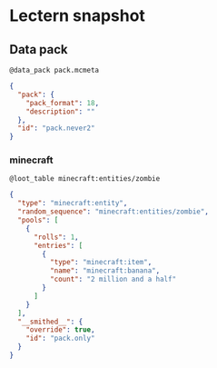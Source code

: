 # Lectern snapshot

## Data pack

`@data_pack pack.mcmeta`

```json
{
  "pack": {
    "pack_format": 18,
    "description": ""
  },
  "id": "pack.never2"
}
```

### minecraft

`@loot_table minecraft:entities/zombie`

```json
{
  "type": "minecraft:entity",
  "random_sequence": "minecraft:entities/zombie",
  "pools": [
    {
      "rolls": 1,
      "entries": [
        {
          "type": "minecraft:item",
          "name": "minecraft:banana",
          "count": "2 million and a half"
        }
      ]
    }
  ],
  "__smithed__": {
    "override": true,
    "id": "pack.only"
  }
}
```

